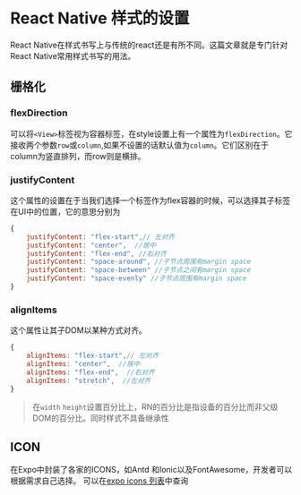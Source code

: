 # React Native 样式的设置

React Native在样式书写上与传统的react还是有所不同。这篇文章就是专门针对React Native常用样式书写的用法。

## 栅格化

### flexDirection
可以将`<View>`标签视为容器标签，在style设置上有一个属性为`flexDirection`。它接收两个参数`row`或`column`,如果不设置的话默认值为`column`。它们区别在于column为竖直排列，而row则是横排。

### justifyContent

这个属性的设置在于当我们选择一个标签作为flex容器的时候，可以选择其子标签在UI中的位置，它的意思分别为

```js
{
    justifyContent: "flex-start",// 左对齐
    justifyContent: "center",  //居中
    justifyContent: "flex-end", //右对齐
    justifyContent: "space-around", //子节点周围有margin space
    justifyContent: "space-between" //子节点之间有margin space
    justifyContent: "space-evenly" //子节点周围有margin space
}
```

### alignItems

这个属性让其子DOM以某种方式对齐。

```js
{
    alignItems: "flex-start",// 左对齐
    alignItems: "center",  //居中
    alignItems: "flex-end",  //右对齐
    alignItems: "stretch",  //左对齐
}
```
> 在`width` `height`设置百分比上，RN的百分比是指设备的百分比而非父级DOM的百分比。同时样式不具备继承性


## ICON

在Expo中封装了各家的ICONS，如Antd 和Ionic以及FontAwesome，开发者可以根据需求自己选择。
可以在[expo icons 列表](https://expo.github.io/vector-icons/)中查询
